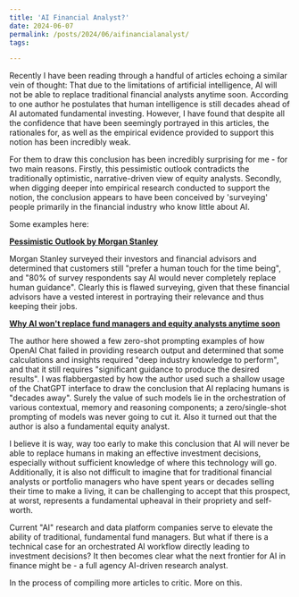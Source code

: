 ```yaml
---
title: 'AI Financial Analyst?'
date: 2024-06-07
permalink: /posts/2024/06/aifinancialanalyst/
tags:

---
```


Recently I have been reading through a handful of articles echoing a similar vein of thought: That due to the limitations of artificial intelligence, AI will not be able to replace traditional financial analysts anytime soon. According to one author he postulates that human intelligence is still decades ahead of AI automated fundamental investing. However, I have found that despite all the confidence that have been seemingly portrayed in this articles, the rationales for, as well as the empirical evidence provided to support this notion has been incredibly weak.

For them to draw this conclusion has been incredibly surprising for me - for two main reasons. Firstly, this pessimistic outlook contradicts the traditionally optimistic, narrative-driven view of equity analysts. Secondly, when digging deeper into empirical research conducted to support the notion, the conclusion appears to have been conceived by 'surveying' people primarily in the financial industry who know little about AI.

Some examples here:  

[**Pessimistic Outlook by Morgan Stanley**](https://fortune.com/2023/05/11/ai-investing-human-guidance-morgan-stanley/)

Morgan Stanley surveyed their investors and financial advisors and determined that customers still "prefer a human touch for the time being", and "80% of survey respondents say AI would never completely replace human guidance". Clearly this is flawed surveying, given that these financial advisors have a vested interest in portraying their relevance and thus keeping their jobs.

[**Why AI won't replace fund managers and equity analysts anytime soon**](https://valueinvesting.substack.com/p/ainono/)

The author here showed a few zero-shot prompting examples of how OpenAI Chat failed in providing research output and determined that some calculations and insights required "deep industry knowledge to perform", and that it still requires "significant guidance to produce the desired results". I was flabbergasted by how the author used such a shallow usage of the ChatGPT interface to draw the conclusion that AI replacing humans is "decades away". Surely the value of such models lie in the orchestration of various contextual, memory and reasoning components; a zero/single-shot prompting of models was never going to cut it. Also it turned out that the author is also a fundamental equity analyst.


I believe it is way, way too early to make this conclusion that AI will never be able to replace humans in making an effective investment decisions, especially without sufficient knowledge of where this technology will go. Additionally, it is also not difficult to imagine that for traditional financial analysts or portfolio managers who have spent years or decades selling their time to make a living, it can be challenging to accept that this prospect, at worst, represents a fundamental upheaval in their propriety and self-worth.

Current "AI" research and data platform companies serve to elevate the ability of traditional, fundamental fund managers. But what if there is a technical case for an orchestrated AI workflow directly leading to investment decisions? It then becomes clear what the next frontier for AI in finance might be - a full agency AI-driven research analyst.

In the process of compiling more articles to critic. More on this.


